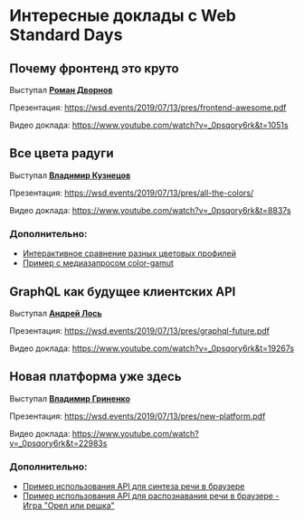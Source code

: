 # Интересные доклады с Web Standard Days

## Почему фронтенд это круто
Выступал **[Роман Дворнов](https://wsd.events/2019/07/13/#roman-dvornov)**

Презентация: https://wsd.events/2019/07/13/pres/frontend-awesome.pdf

Видео доклада: https://www.youtube.com/watch?v=_0psqory6rk&t=1051s

## Все цвета радуги

Выступал **[Владимир Кузнецов](https://wsd.events/2019/07/13/#vladimir-kuznetsov)**

Презентация: https://wsd.events/2019/07/13/pres/all-the-colors/

Видео доклада: https://www.youtube.com/watch?v=_0psqory6rk&t=8837s

### Дополнительно:

* [Интерактивное сравнение разных цветовых профилей](https://webkit.org/blog-files/color-gamut/comparison.html)
* [Пример с медиазапросом color-gamut](https://codepen.io/nvgordeev/pen/RXQGgW?editors=1100)

## GraphQL как будущее клиентских API

Выступал **[Андрей Лось](https://wsd.events/2019/07/13/#andrey-los)**

Презентация: https://wsd.events/2019/07/13/pres/graphql-future.pdf

Видео доклада: https://www.youtube.com/watch?v=_0psqory6rk&t=19267s

## Новая платформа уже здесь

Выступал **[Владимир Гриненко](https://wsd.events/2019/07/13/#vladimir-grinenko)**

Презентация: https://wsd.events/2019/07/13/pres/new-platform.pdf

Видео доклада: https://www.youtube.com/watch?v=_0psqory6rk&t=22983s

### Дополнительно:
* [Пример использования API для синтеза речи в браузере](https://codepen.io/nvgordeev/pen/PMQNJe?editors=1010)
* [Пример использования API для распознавания речи в браузере -  Игра "Орел или решка"](https://codepen.io/nvgordeev/pen/BXYQdP?editors=1010)
